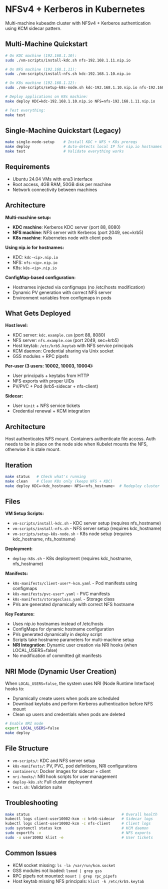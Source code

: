 # NFSv4 + Kerberos in Kubernetes

Multi-machine kubeadm cluster with NFSv4 + Kerberos authentication using KCM sidecar pattern.

## Multi-Machine Quickstart

```bash
# On KDC machine (192.168.1.10):
sudo ./vm-scripts/install-kdc.sh nfs-192.168.1.11.nip.io

# On NFS machine (192.168.1.11):
sudo ./vm-scripts/install-nfs.sh kdc-192.168.1.10.nip.io

# On K8s machine (192.168.1.12):
sudo ./vm-scripts/setup-k8s-node.sh kdc-192.168.1.10.nip.io nfs-192.168.1.11.nip.io

# Deploy applications on K8s machine:
make deploy KDC=kdc-192.168.1.10.nip.io NFS=nfs-192.168.1.11.nip.io

# Test everything:
make test
```

## Single-Machine Quickstart (Legacy)

```bash
make single-node-setup    # Install KDC + NFS + K8s prereqs
make deploy               # Auto-detects local IP for nip.io hostnames
make test                 # Validate everything works
```

## Requirements

- Ubuntu 24.04 VMs with ens3 interface
- Root access, 4GB RAM, 50GB disk per machine
- Network connectivity between machines

## Architecture

**Multi-machine setup:**
- **KDC machine**: Kerberos KDC server (port 88, 8080)
- **NFS machine**: NFS server with Kerberos (port 2049, sec=krb5)
- **K8s machine**: Kubernetes node with client pods

**Using nip.io for hostnames:**
- KDC: `kdc-<ip>.nip.io`
- NFS: `nfs-<ip>.nip.io`
- K8s: `k8s-<ip>.nip.io`

**ConfigMap-based configuration:**
- Hostnames injected via configmaps (no /etc/hosts modification)
- Dynamic PV generation with correct NFS server
- Environment variables from configmaps in pods

## What Gets Deployed

**Host level:**
- KDC server: `kdc.example.com` (port 88, 8080)
- NFS server: `nfs.example.com` (port 2049, sec=krb5)
- Host keytab: `/etc/krb5.keytab` with NFS service principals
- KCM daemon: Credential sharing via Unix socket
- GSS modules + RPC pipefs

**Per-user (3 users: 10002, 10003, 10004):**
- User principals + keytabs from HTTP
- NFS exports with proper UIDs
- PV/PVC + Pod (krb5-sidecar + nfs-client)

**Sidecar:**
- User `kinit` + NFS service tickets
- Credential renewal + KCM integration

## Architecture

Host authenticates NFS mount. Containers authenticate file access.
Auth needs to be in place on the node side when Kubelet mounts the NFS,
otherwise it is stale mount.

## Iteration

```bash
make status   # Check what's running
make clean    # Clean K8s only (keeps NFS + KDC)
make deploy KDC=<kdc_hostname> NFS=<nfs_hostname>  # Redeploy cluster
```

## Files

**VM Setup Scripts:**
- `vm-scripts/install-kdc.sh` - KDC server setup (requires nfs_hostname)
- `vm-scripts/install-nfs.sh` - NFS server setup (requires kdc_hostname)
- `vm-scripts/setup-k8s-node.sh` - K8s node setup (requires kdc_hostname, nfs_hostname)

**Deployment:**
- `deploy-k8s.sh` - K8s deployment (requires kdc_hostname, nfs_hostname)

**Manifests:**
- `k8s-manifests/client-user*-kcm.yaml` - Pod manifests using configmaps
- `k8s-manifests/pvc-user*.yaml` - PVC manifests
- `k8s-manifests/storageclass.yaml` - Storage class
- PVs are generated dynamically with correct NFS hostname

**Key Features:**
- Uses nip.io hostnames instead of /etc/hosts
- ConfigMaps for dynamic hostname configuration
- PVs generated dynamically in deploy script
- Scripts take hostname parameters for multi-machine setup
- **NRI Integration**: Dynamic user creation via NRI hooks (when LOCAL_USERS=false)
- No modification of committed git manifests

## NRI Mode (Dynamic User Creation)

When `LOCAL_USERS=false`, the system uses NRI (Node Runtime Interface) hooks to:
- Dynamically create users when pods are scheduled
- Download keytabs and perform Kerberos authentication before NFS mount
- Clean up users and credentials when pods are deleted

```bash
# Enable NRI mode
export LOCAL_USERS=false
make deploy
```

## File Structure

- `vm-scripts/`: KDC and NFS server setup
- `k8s-manifests/`: PV, PVC, pod definitions, NRI configurations
- `containers/`: Docker images for sidecar + client
- `nri-hooks/`: NRI hook scripts for user management
- `deploy-k8s.sh`: Full cluster deployment
- `test.sh`: Validation suite

## Troubleshooting

```bash
make status                                         # Overall health
kubectl logs client-user10002-kcm -c krb5-sidecar   # Sidecar logs
kubectl logs client-user10002-kcm -c nfs-client     # Client logs
sudo systemctl status kcm                           # KCM daemon
sudo exportfs -v                                    # NFS exports
sudo -u user10002 klist -e                          # User tickets
```

## Common Issues

- KCM socket missing: `ls -la /var/run/kcm.socket`
- GSS modules not loaded: `lsmod | grep gss`
- RPC pipefs not mounted: `mount | grep rpc_pipefs`
- Host keytab missing NFS principals: `klist -k /etc/krb5.keytab`

